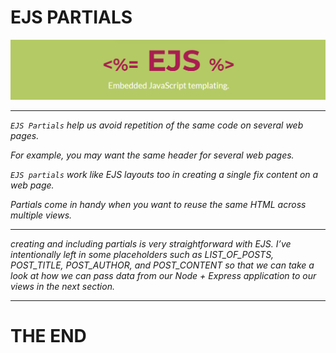 # EJS PARTIALS

![ejs](imgs/ejs.png)

---

*`EJS Partials` help us avoid repetition of the same code on several web pages.*

*For example, you may want the same header for several web pages.*

*`EJS partials` work like EJS layouts too in creating a single fix content on a web page.*

*Partials come in handy when you want to reuse the same HTML across multiple views.*

---

*creating and including partials is very straightforward with EJS. I’ve intentionally left in some placeholders such as LIST_OF_POSTS, POST_TITLE, POST_AUTHOR, and POST_CONTENT so that we can take a look at how we can pass data from our Node + Express application to our views in the next section.*

---

# THE END 